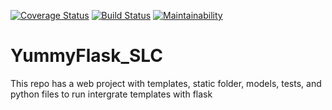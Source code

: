 [![Coverage Status](https://coveralls.io/repos/github/hadijahkyampeire/YummyFlask_SLC/badge.svg?branch=develop)](https://coveralls.io/github/hadijahkyampeire/YummyFlask_SLC?branch=develop)
[![Build Status](https://travis-ci.org/hadijahkyampeire/YummyFlask_SLC.svg?branch=master)](https://travis-ci.org/hadijahkyampeire/YummyFlask_SLC)
[![Maintainability](https://api.codeclimate.com/v1/badges/dc55a726af80d38855a7/maintainability)](https://codeclimate.com/github/hadijahkyampeire/YummyFlask_SLC/maintainability)

# YummyFlask_SLC
This repo has a web project with templates, static folder, models, tests, and python files to run intergrate templates with flask

